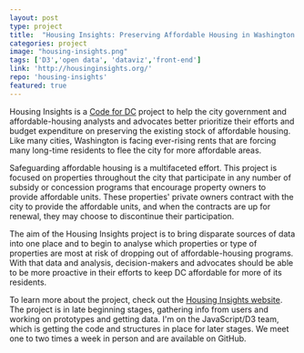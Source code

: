 ```yaml
---
layout: post
type: project
title:  "Housing Insights: Preserving Affordable Housing in Washington DC"
categories: project
image: "housing-insights.png"
tags: ['D3','open data', 'dataviz','front-end']
link: 'http://housinginsights.org/'
repo: 'housing-insights'
featured: true
---
```


Housing Insights is a [Code for DC](http://codefordc.org/) project to help the city government and affordable-housing analysts and advocates better prioritize their efforts and budget expenditure on preserving the existing stock of affordable housing. Like many cities, Washington is facing ever-rising rents that are forcing many long-time residents to flee the city for more affordable areas.

Safeguarding affordable housing is a multifaceted effort. This project is focused on properties throughout the city that participate in any number of subsidy or concession programs that encourage property owners to provide affordable units. These properties' private owners contract with the city to provide the affordable units, and when the contracts are up for renewal, they may choose to discontinue their participation.

The aim of the Housing Insights project is to bring disparate sources of data into one place and to begin to analyse which properties or type of properties are most at risk of dropping out of affordable-housing programs. With that data and analysis, decision-makers and advocates should be able to be more proactive in their efforts to keep DC affordable for more of its residents.

To learn more about the project, check out the [Housing Insights website](http://housinginsights.org). The project is in late beginning stages, gathering info from users and working on prototypes and getting data. I'm on the JavaScript/D3 team, which is getting the code and structures in place for later stages. We meet one to two times a week in person and are available on GitHub.